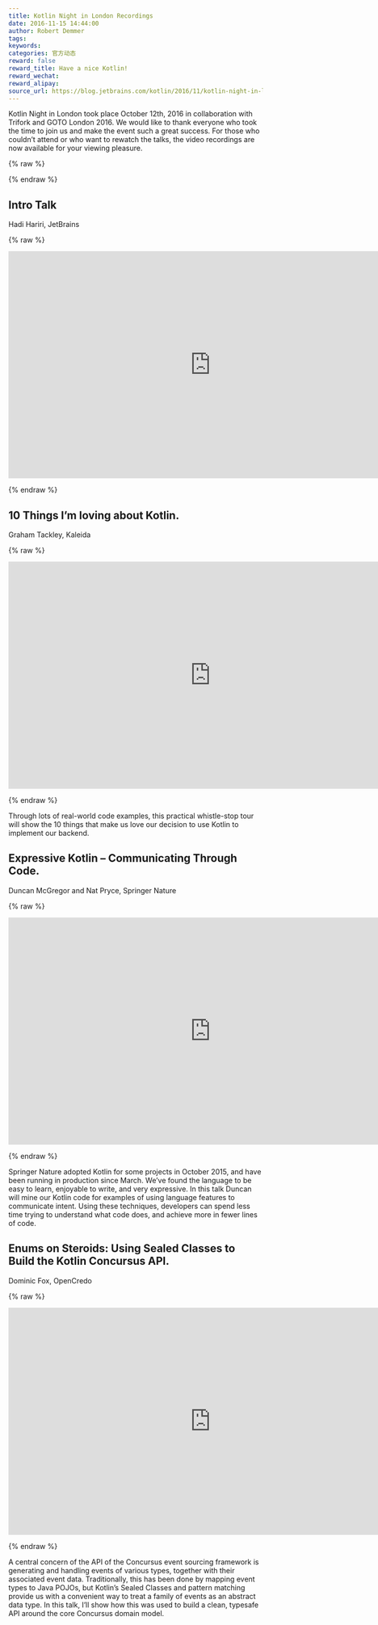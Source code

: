 ```yaml
---
title: Kotlin Night in London Recordings
date: 2016-11-15 14:44:00
author: Robert Demmer
tags:
keywords:
categories: 官方动态
reward: false
reward_title: Have a nice Kotlin!
reward_wechat:
reward_alipay:
source_url: https://blog.jetbrains.com/kotlin/2016/11/kotlin-night-in-london-recordings/
---
```


Kotlin Night in London took place October 12th, 2016 in collaboration with Trifork and GOTO London 2016. We would like to thank everyone who took the time to join us and make the event such a great success. For those who couldn’t attend or who want to rewatch the talks, the video recordings are now available for your viewing pleasure.

{% raw %}
<p><span id="more-4337"></span></p>
{% endraw %}

## Intro Talk
Hadi Hariri, JetBrains


{% raw %}
<p><iframe allowfullscreen="" frameborder="0" height="450" src="https://www.youtube.com/embed/TMZD1GxAC8E" width="800"></iframe></p>
{% endraw %}

## 10 Things I’m loving about Kotlin.
Graham Tackley, Kaleida


{% raw %}
<p><iframe allowfullscreen="" frameborder="0" height="450" src="https://www.youtube.com/embed/cjoalATmuAg" width="800"></iframe></p>
{% endraw %}

Through lots of real-world code examples, this practical whistle-stop tour will show the 10 things that make us love our decision to use Kotlin to implement our backend.
## Expressive Kotlin – Communicating Through Code.
Duncan McGregor and Nat Pryce, Springer Nature


{% raw %}
<p><iframe allowfullscreen="" frameborder="0" height="450" src="https://www.youtube.com/embed/p-AOjgobGR8" width="800"></iframe></p>
{% endraw %}

Springer Nature adopted Kotlin for some projects in October 2015, and have been running in production since March. We’ve found the language to be easy to learn, enjoyable to write, and very expressive. In this talk Duncan will mine our Kotlin code for examples of using language features to communicate intent. Using these techniques, developers can spend less time trying to understand what code does, and achieve more in fewer lines of code.
## Enums on Steroids: Using Sealed Classes to Build the Kotlin Concursus API.
Dominic Fox, OpenCredo


{% raw %}
<p><iframe allowfullscreen="" frameborder="0" height="450" src="https://www.youtube.com/embed/fTcTHSc5v2c" width="800"></iframe></p>
{% endraw %}

A central concern of the API of the Concursus event sourcing framework is generating and handling events of various types, together with their associated event data. Traditionally, this has been done by mapping event types to Java POJOs, but Kotlin’s Sealed Classes and pattern matching provide us with a convenient way to treat a family of events as an abstract data type. In this talk, I’ll show how this was used to build a clean, typesafe API around the core Concursus domain model.
